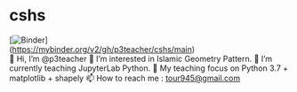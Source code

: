 # cshs
[![Binder](https://mybinder.org/badge_logo.svg)]<br>
(https://mybinder.org/v2/gh/p3teacher/cshs/main)<br>
👋 Hi, I’m @p3teacher
👀 I’m interested in Islamic Geometry Pattern.
🌱 I’m currently teaching JupyterLab Python.
🌱 My teaching focus on Python 3.7 + matplotlib + shapely
📫 How to reach me : tour945@gmail.com
